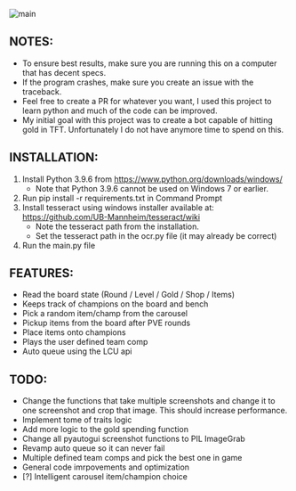 ![main](https://i.imgur.com/roX0N3C.png)

## NOTES:
- To ensure best results, make sure you are running this on a computer that has decent specs.
- If the program crashes, make sure you create an issue with the traceback.
- Feel free to create a PR for whatever you want, I used this project to learn python and much of the code can be improved.
- My initial goal with this project was to create a bot capable of hitting gold in TFT. Unfortunately I do not have anymore time to spend on this.

## INSTALLATION:
1. Install Python 3.9.6 from https://www.python.org/downloads/windows/
   - Note that Python 3.9.6 cannot be used on Windows 7 or earlier.
3. Run pip install -r requirements.txt in Command Prompt
4. Install tesseract using windows installer available at: https://github.com/UB-Mannheim/tesseract/wiki
   - Note the tesseract path from the installation.
   - Set the tesseract path in the ocr.py file (it may already be correct)
5. Run the main.py file

## FEATURES:
- Read the board state (Round / Level / Gold / Shop / Items)
- Keeps track of champions on the board and bench
- Pick a random item/champ from the carousel
- Pickup items from the board after PVE rounds
- Place items onto champions
- Plays the user defined team comp
- Auto queue using the LCU api

## TODO:
- Change the functions that take multiple screenshots and change it to one screenshot and crop that image. This should increase performance.
- Implement tome of traits logic
- Add more logic to the gold spending function
- Change all pyautogui screenshot functions to PIL ImageGrab
- Revamp auto queue so it can never fail
- Multiple defined team comps and pick the best one in game
- General code imrpovements and optimization
- [?] Intelligent carousel item/champion choice
